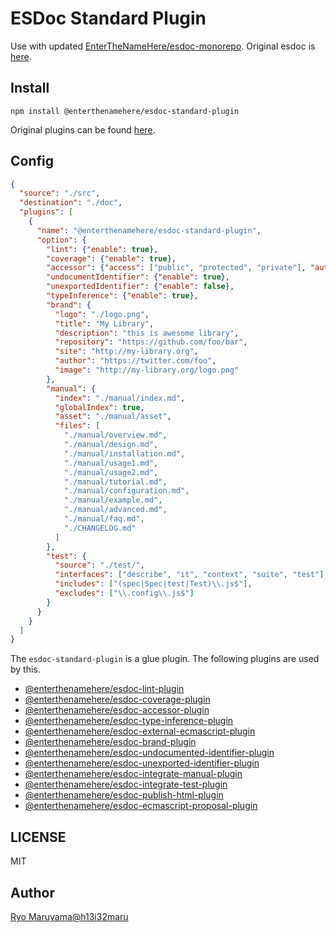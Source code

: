 # ESDoc Standard Plugin

Use with updated [EnterTheNameHere/esdoc-monorepo](https://github.com/EnterTheNameHere/esdoc-monorepo).
Original esdoc is [here](https://github.com/esdoc/esdoc).

## Install
```
npm install @enterthenamehere/esdoc-standard-plugin
```

Original plugins can be found [here](https://github.com/esdoc/esdoc-plugins).

## Config
```json
{
  "source": "./src",
  "destination": "./doc",
  "plugins": [
    {
      "name": "@enterthenamehere/esdoc-standard-plugin",
      "option": {
        "lint": {"enable": true},
        "coverage": {"enable": true},
        "accessor": {"access": ["public", "protected", "private"], "autoPrivate": true},
        "undocumentIdentifier": {"enable": true},
        "unexportedIdentifier": {"enable": false},
        "typeInference": {"enable": true},
        "brand": {
          "logo": "./logo.png",
          "title": "My Library",
          "description": "this is awesome library",
          "repository": "https://github.com/foo/bar",
          "site": "http://my-library.org",
          "author": "https://twitter.com/foo",
          "image": "http://my-library.org/logo.png"
        },
        "manual": {
          "index": "./manual/index.md",
          "globalIndex": true,
          "asset": "./manual/asset",
          "files": [
            "./manual/overview.md",
            "./manual/design.md",
            "./manual/installation.md",
            "./manual/usage1.md",
            "./manual/usage2.md",
            "./manual/tutorial.md",
            "./manual/configuration.md",
            "./manual/example.md",
            "./manual/advanced.md",
            "./manual/faq.md",
            "./CHANGELOG.md"
          ]
        },
        "test": {
          "source": "./test/",
          "interfaces": ["describe", "it", "context", "suite", "test"],
          "includes": ["(spec|Spec|test|Test)\\.js$"],
          "excludes": ["\\.config\\.js$"]
        }
      }
    }
  ]
}
```

The `esdoc-standard-plugin` is a glue plugin. The following plugins are used by this.
- [@enterthenamehere/esdoc-lint-plugin](https://github.com/EnterTheNameHere/esdoc-monorepo/tree/main/packages/plugins/esdoc-lint-plugin)
- [@enterthenamehere/esdoc-coverage-plugin](https://github.com/EnterTheNameHere/esdoc-monorepo/tree/main/packages/plugins/esdoc-coverage-plugin)
- [@enterthenamehere/esdoc-accessor-plugin](https://github.com/EnterTheNameHere/esdoc-monorepo/tree/main/packages/plugins/esdoc-accessor-plugin)
- [@enterthenamehere/esdoc-type-inference-plugin](https://github.com/EnterTheNameHere/esdoc-monorepo/tree/main/packages/plugins/esdoc-type-inference-plugin)
- [@enterthenamehere/esdoc-external-ecmascript-plugin](https://github.com/EnterTheNameHere/esdoc-monorepo/tree/main/packages/plugins/esdoc-external-ecmascript-plugin)
- [@enterthenamehere/esdoc-brand-plugin](https://github.com/EnterTheNameHere/esdoc-monorepo/tree/main/packages/plugins/esdoc-brand-plugin)
- [@enterthenamehere/esdoc-undocumented-identifier-plugin](https://github.com/EnterTheNameHere/esdoc-monorepo/tree/main/packages/plugins/esdoc-undocumented-identifier-plugin)
- [@enterthenamehere/esdoc-unexported-identifier-plugin](https://github.com/EnterTheNameHere/esdoc-monorepo/tree/main/packages/plugins/esdoc-unexported-identifier-plugin)
- [@enterthenamehere/esdoc-integrate-manual-plugin](https://github.com/EnterTheNameHere/esdoc-monorepo/tree/main/packages/plugins/esdoc-integrate-manual-plugin)
- [@enterthenamehere/esdoc-integrate-test-plugin](https://github.com/EnterTheNameHere/esdoc-monorepo/tree/main/packages/plugins/esdoc-integrate-test-plugin)
- [@enterthenamehere/esdoc-publish-html-plugin](https://github.com/EnterTheNameHere/esdoc-monorepo/tree/main/packages/plugins/esdoc-publish-html-plugin)
- [@enterthenamehere/esdoc-ecmascript-proposal-plugin](https://github.com/EnterTheNameHere/esdoc-monorepo/tree/main/packages/plugins/esdoc-ecmascript-proposal-plugin)

## LICENSE
MIT

## Author
[Ryo Maruyama@h13i32maru](https://github.com/h13i32maru)
